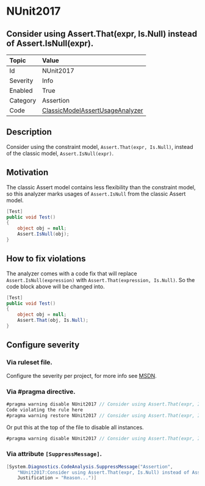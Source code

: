 # NUnit2017

## Consider using Assert.That(expr, Is.Null) instead of Assert.IsNull(expr).

| Topic    | Value
| :--      | :--
| Id       | NUnit2017
| Severity | Info
| Enabled  | True
| Category | Assertion
| Code     | [ClassicModelAssertUsageAnalyzer](https://github.com/nunit/nunit.analyzers/blob/master/src/nunit.analyzers/ClassicModelAssertUsage/ClassicModelAssertUsageAnalyzer.cs)

## Description

Consider using the constraint model, `Assert.That(expr, Is.Null)`, instead of the classic model, `Assert.IsNull(expr)`.

## Motivation

The classic Assert model contains less flexibility than the constraint model,
so this analyzer marks usages of `Assert.IsNull` from the classic Assert model.

```csharp
[Test]
public void Test()
{
    object obj = null;
    Assert.IsNull(obj);
}
```

## How to fix violations

The analyzer comes with a code fix that will replace `Assert.IsNull(expression)` with
`Assert.That(expression, Is.Null)`. So the code block above will be changed into.

```csharp
[Test]
public void Test()
{
    object obj = null;
    Assert.That(obj, Is.Null);
}
```

<!-- start generated config severity -->
## Configure severity

### Via ruleset file.

Configure the severity per project, for more info see [MSDN](https://msdn.microsoft.com/en-us/library/dd264949.aspx).

### Via #pragma directive.

```csharp
#pragma warning disable NUnit2017 // Consider using Assert.That(expr, Is.Null) instead of Assert.IsNull(expr).
Code violating the rule here
#pragma warning restore NUnit2017 // Consider using Assert.That(expr, Is.Null) instead of Assert.IsNull(expr).
```

Or put this at the top of the file to disable all instances.

```csharp
#pragma warning disable NUnit2017 // Consider using Assert.That(expr, Is.Null) instead of Assert.IsNull(expr).
```

### Via attribute `[SuppressMessage]`.

```csharp
[System.Diagnostics.CodeAnalysis.SuppressMessage("Assertion",
    "NUnit2017:Consider using Assert.That(expr, Is.Null) instead of Assert.IsNull(expr).",
    Justification = "Reason...")]
```
<!-- end generated config severity -->
